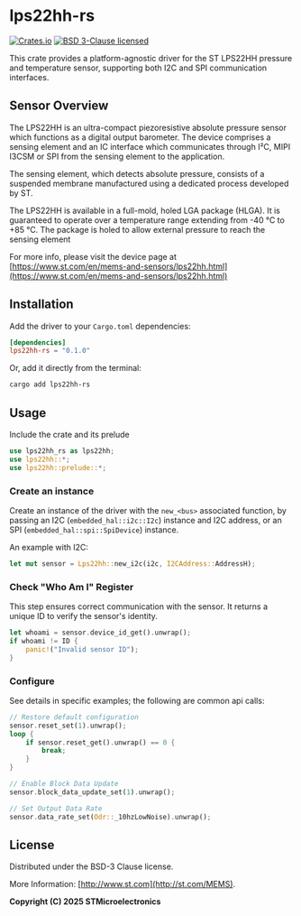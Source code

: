 # lps22hh-rs
[![Crates.io][crates-badge]][crates-url]
[![BSD 3-Clause licensed][bsd-badge]][bsd-url]

[crates-badge]: https://img.shields.io/crates/v/lps22hh-rs
[crates-url]: https://crates.io/crates/lps22hh-rs
[bsd-badge]: https://img.shields.io/crates/l/lps22hh-rs
[bsd-url]: https://opensource.org/licenses/BSD-3-Clause

This crate provides a platform-agnostic driver for the ST LPS22HH pressure and temperature sensor, supporting both I2C and SPI communication interfaces.

## Sensor Overview

The LPS22HH is an ultra-compact piezoresistive
absolute pressure sensor which functions as a
digital output barometer. The device comprises a
sensing element and an IC interface which
communicates through I²C, MIPI I3CSM or SPI
from the sensing element to the application.

The sensing element, which detects absolute
pressure, consists of a suspended membrane
manufactured using a dedicated process
developed by ST.

The LPS22HH is available in a full-mold, holed
LGA package (HLGA). It is guaranteed to operate
over a temperature range extending from -40 °C
to +85 °C. The package is holed to allow external
pressure to reach the sensing element

For more info, please visit the device page at [https://www.st.com/en/mems-and-sensors/lps22hh.html](https://www.st.com/en/mems-and-sensors/lps22hh.html)

## Installation

Add the driver to your `Cargo.toml` dependencies:

```toml
[dependencies]
lps22hh-rs = "0.1.0"
```

Or, add it directly from the terminal:

```sh
cargo add lps22hh-rs
```

## Usage

Include the crate and its prelude
```rust
use lps22hh_rs as lps22hh;
use lps22hh::*;
use lps22hh::prelude::*;
```

### Create an instance

Create an instance of the driver with the `new_<bus>` associated function, by passing an I2C (`embedded_hal::i2c::I2c`) instance and I2C address, or an SPI (`embedded_hal::spi::SpiDevice`) instance.

An example with I2C:

```rust
let mut sensor = Lps22hh::new_i2c(i2c, I2CAddress::AddressH);
```

### Check "Who Am I" Register

This step ensures correct communication with the sensor. It returns a unique ID to verify the sensor's identity.

```rust
let whoami = sensor.device_id_get().unwrap();
if whoami != ID {
    panic!("Invalid sensor ID");
}
```

### Configure

See details in specific examples; the following are common api calls:

```rust
// Restore default configuration
sensor.reset_set(1).unwrap();
loop {
    if sensor.reset_get().unwrap() == 0 {
        break;
    }
}

// Enable Block Data Update
sensor.block_data_update_set(1).unwrap();

// Set Output Data Rate
sensor.data_rate_set(Odr::_10hzLowNoise).unwrap();
```

## License

Distributed under the BSD-3 Clause license.

More Information: [http://www.st.com](http://st.com/MEMS).

**Copyright (C) 2025 STMicroelectronics**